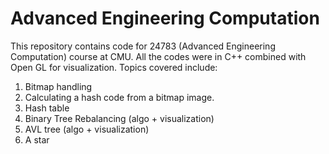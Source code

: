 # Advanced Engineering Computation

This repository contains code for 24783 (Advanced Engineering Computation) course at CMU. All the codes were in C++ combined with Open GL for visualization. Topics covered include:

1. Bitmap handling
2. Calculating a hash code from a bitmap image.
3. Hash table
4. Binary Tree Rebalancing (algo + visualization)
5. AVL tree (algo + visualization)
6. A star

